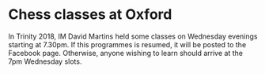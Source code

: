 # Chess classes at Oxford
 
 In Trinity 2018, IM David Martins held some classes on Wednesday evenings starting at 7.30pm. If this programmes is resumed, it will be posted to the Facebook page. Otherwise, anyone wishing to learn should arrive at the 7pm Wednesday slots.